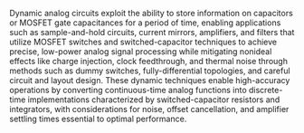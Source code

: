 Dynamic analog circuits exploit the ability to store information on capacitors or MOSFET gate capacitances for a period of time, enabling applications such as sample-and-hold circuits, current mirrors, amplifiers, and filters that utilize MOSFET switches and switched-capacitor techniques to achieve precise, low-power analog signal processing while mitigating nonideal effects like charge injection, clock feedthrough, and thermal noise through methods such as dummy switches, fully-differential topologies, and careful circuit and layout design. These dynamic techniques enable high-accuracy operations by converting continuous-time analog functions into discrete-time implementations characterized by switched-capacitor resistors and integrators, with considerations for noise, offset cancellation, and amplifier settling times essential to optimal performance.
